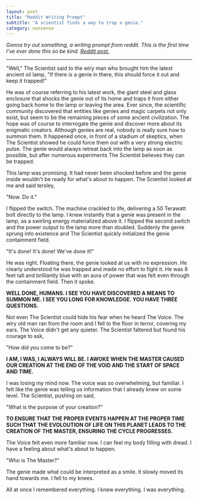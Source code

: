 ```yaml
---
layout: post
title: "Reddit Writing Prompt"
subtitle: "A scientist finds a way to trap a genie."
category: nonsense
---
```


<p><i>
	Gonna try out something, a writing prompt from reddit. This is the first time I've ever done this so be kind. <a href="https://www.reddit.com/r/WritingPrompts/comments/49t5qv/wp_a_scientist_finds_a_way_to_trap_a_genie/">Reddit post.</a>
</i><p>
<hr class="old-header">
<p>
	"Well," The Scientist said to the wiry man who brought him the latest ancient oil lamp, "If there <i>is</i> a genie in there, this should force it out and keep it trapped!"
</p>
<p>
	He was of course referring to his latest work, the giant steel and glass enclosure that shocks the genie out of its home and traps it from either going back home to the lamp or leaving the area. Ever since, the scientific community discovered that entities like genies and magic carpets not only exist, but seem to be the remaining pieces of some ancient civilization. The hope was of course to interrogate the genie and discover more about its enigmatic creators. Although genies are real, nobody is really sure how to summon them. It happened once, in front of a stadium of skeptics, when The Scientist showed he could force them out with a very strong electric pulse. The genie would always retreat back into the lamp as soon as possible, but after numerous experiments The Scientist believes they can be trapped.
</p>

<p>
	This lamp was promising. It had never been shocked before and the genie inside wouldn't be ready for what's about to happen. The Scientist looked at me and said tersley,
</p>

<p>
	"Now. Do it."
</p>

<p>
	I flipped the switch. The machine crackled to life, delivering a 50 Terawatt bolt directly to the lamp. I knew instantly that a genie was present in the lamp, as a swirling energy materialized above it. I flipped the second switch and the power output to the lamp more than doubled. Suddenly the genie sprung into existence and The Scientist quickly initialized the genie containment field.
</p>

<p>
	"It's done! It's done! We've done it!"
</p>

<p>
	He was right. Floating there, the genie looked at us with no expression. He clearly understood he was trapped and made no effort to fight it. He was 8 feet tall and brilliantly blue with an aura of power that was felt even through the containment field. Then it spoke.
</p>

<p>
	<b>WELL DONE, HUMANS. I SEE YOU HAVE DISCOVERED A MEANS TO SUMMON ME. I SEE YOU LONG FOR KNOWLEDGE. YOU HAVE THREE QUESTIONS.</b>
</p>

<p>
	Not even The Scientist could hide his fear when he heard The Voice. The wiry old man ran from the room and I fell to the floor in terror, covering my ears. The Voice didn't get any quieter. The Scientist faltered but found his courage to ask,
</p>

<p>
	"How did you come to be?"
</p>

<p>
	<b>I AM, I WAS, I ALWAYS WILL BE. I AWOKE WHEN THE MASTER CAUSED OUR CREATION AT THE END OF THE VOID AND THE START OF SPACE AND TIME.</b>
</p>

<p> 
	I was losing my mind now. The voice was so overwhelming, but familiar. I felt like the genie was telling us information that I already knew on some level. The Scientist, pushing on said,
</p>

<p>
	"What is the purpose of your creation?"
</p>

<p>
	<b>TO ENSURE THAT THE PROPER EVENTS HAPPEN AT THE PROPER TIME SUCH THAT THE EVOLOUTION OF LIFE ON THIS PLANET LEADS TO THE CREATION OF THE MASTER, ENSURING THE CYCLE PROGRESSES.</b>
</p>

<p>
	The Voice felt even more familiar now. I can feel my body filling with dread. I have a feeling about what's about to happen.
</p>

<p>"Who is The Master?"</p>

<p>
	The genie made what could be interpreted as a smile. It slowly moved its hand towards me. I fell to my knees.

<p>
	All at once I remembered everything. I knew everything. I was everything. 
</p>
